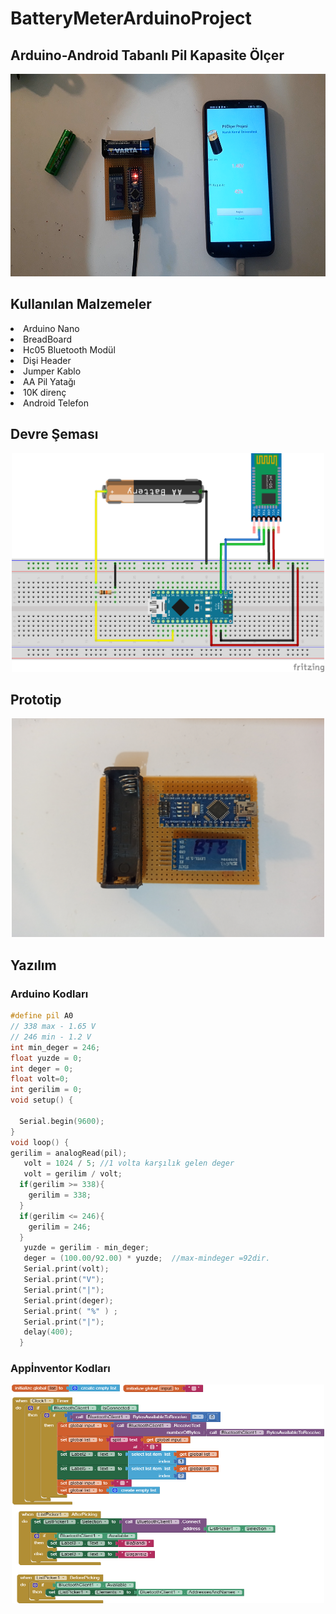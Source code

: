 # BatteryMeterArduinoProject
## Arduino-Android Tabanlı Pil Kapasite Ölçer 
<p align="center">
  <img width="576" height="324" src="https://github.com/celikslab/BatteryMeterArduino/blob/main/images/ana.png">
</p>

## Kullanılan Malzemeler

<li>Arduino Nano</li>
<li>BreadBoard</li>
<li>Hc05 Bluetooth Modül</li>
<li>Dişi Header</li>
<li>Jumper Kablo</li>
<li>AA Pil Yatağı</li>
<li>10K direnç</li>
<li>Android Telefon</li>

## Devre Şeması

<p align="center">
  <img width="500" height="350" src="https://github.com/celikslab/BatteryMeterArduino/blob/main/images/schematic.png">
</p>

## Prototip

<p align="center">
  <img width="500" height="350" src="https://github.com/celikslab/BatteryMeterArduino/blob/main/images/prototip.jpg">
</p>

## Yazılım

### Arduino Kodları

```c++
#define pil A0
// 338 max - 1.65 V
// 246 min - 1.2 V
int min_deger = 246;
float yuzde = 0;
int deger = 0; 
float volt=0;
int gerilim = 0;
void setup() {
  
  Serial.begin(9600);
}
void loop() {
gerilim = analogRead(pil);
   volt = 1024 / 5; //1 volta karşılık gelen deger
   volt = gerilim / volt; 
  if(gerilim >= 338){
    gerilim = 338; 
  }
  if(gerilim <= 246){
    gerilim = 246; 
  }
   yuzde = gerilim - min_deger;
   deger = (100.00/92.00) * yuzde;  //max-mindeger =92dir.
   Serial.print(volt);
   Serial.print("V");
   Serial.print("|");
   Serial.print(deger);
   Serial.print( "%" ) ;
   Serial.print("|");
   delay(400);
  }

```

### Appİnventor Kodları 

<p align="center">
  <img width="500" height="350" src="https://github.com/celikslab/BatteryMeterArduino/blob/main/images/blocks.png">
</p>

